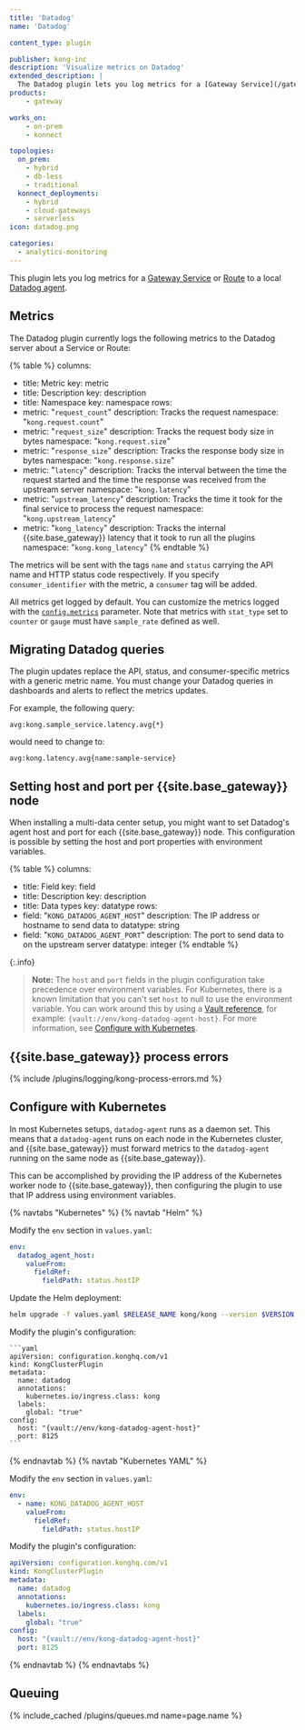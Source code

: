 ```yaml
---
title: 'Datadog'
name: 'Datadog'

content_type: plugin

publisher: kong-inc
description: 'Visualize metrics on Datadog'
extended_description: |
  The Datadog plugin lets you log metrics for a [Gateway Service](/gateway/entities/service/) or [Route](/gateway/entities/route/) to a local [Datadog agent](https://docs.datadoghq.com/agent/basic_agent_usage/).
products:
    - gateway

works_on:
    - on-prem
    - konnect

topologies:
  on_prem:
    - hybrid
    - db-less
    - traditional
  konnect_deployments:
    - hybrid
    - cloud-gateways
    - serverless
icon: datadog.png

categories:
  - analytics-monitoring
---
```


This plugin lets you log metrics for a [Gateway Service](/gateway/entities/service/) or [Route](/gateway/entities/route/) to a local [Datadog agent](https://docs.datadoghq.com/agent/basic_agent_usage/).

## Metrics
The Datadog plugin currently logs the following metrics to the Datadog server about a Service or Route:

{% table %}
columns:
  - title: Metric
    key: metric
  - title: Description
    key: description
  - title: Namespace
    key: namespace
rows:
  - metric: "`request_count`"
    description: Tracks the request
    namespace: "`kong.request.count`"
  - metric: "`request_size`"
    description: Tracks the request body size in bytes
    namespace: "`kong.request.size`"
  - metric: "`response_size`"
    description: Tracks the response body size in bytes
    namespace: "`kong.response.size`"
  - metric: "`latency`"
    description: Tracks the interval between the time the request started and the time the response was received from the upstream server
    namespace: "`kong.latency`"
  - metric: "`upstream_latency`"
    description: Tracks the time it took for the final service to process the request
    namespace: "`kong.upstream_latency`"
  - metric: "`kong_latency`"
    description: Tracks the internal {{site.base_gateway}} latency that it took to run all the plugins
    namespace: "`kong.kong_latency`"
{% endtable %}


The metrics will be sent with the tags `name` and `status` carrying the API name and HTTP status code respectively. If you specify `consumer_identifier` with the metric, a `consumer` tag will be added.

All metrics get logged by default. You can customize the metrics logged with the [`config.metrics`](./reference/#schema--config-metrics) parameter. Note that metrics with `stat_type` set to `counter` or `gauge` must have `sample_rate` defined as well.

## Migrating Datadog queries
The plugin updates replace the API, status, and consumer-specific metrics with a generic metric name.
You must change your Datadog queries in dashboards and alerts to reflect the metrics updates.

For example, the following query:
```
avg:kong.sample_service.latency.avg{*}
```
would need to change to:

```
avg:kong.latency.avg{name:sample-service}
```

## Setting host and port per {{site.base_gateway}} node

When installing a multi-data center setup, you might want to set Datadog's agent host and port for each {{site.base_gateway}} node. This configuration is possible by setting the host and port properties with environment variables.

{% table %}
columns:
  - title: Field
    key: field
  - title: Description
    key: description
  - title: Data types
    key: datatype
rows:
  - field: "`KONG_DATADOG_AGENT_HOST`"
    description: The IP address or hostname to send data to
    datatype: string
  - field: "`KONG_DATADOG_AGENT_PORT`"
    description: The port to send data to on the upstream server
    datatype: integer
{% endtable %}

{:.info}
> **Note:** The `host` and `port` fields in the plugin configuration take precedence over environment variables.
> For Kubernetes, there is a known limitation that you can't set `host` to null to use the environment variable. 
> You can work around this by using a [Vault reference](/gateway/entities/vault/), for example: `{vault://env/kong-datadog-agent-host}`. 
> For more information, see [Configure with Kubernetes](#configure-with-kubernetes).

## {{site.base_gateway}} process errors

{% include /plugins/logging/kong-process-errors.md %}


## Configure with Kubernetes

In most Kubernetes setups, `datadog-agent` runs as a daemon set. 
This means that a `datadog-agent` runs on each node in the Kubernetes cluster, and {{site.base_gateway}} must forward metrics to the `datadog-agent` running on the same node as {{site.base_gateway}}. 

This can be accomplished by providing the IP address of the Kubernetes worker node to {{site.base_gateway}}, then configuring the plugin to use that IP address using environment variables.

{% navtabs "Kubernetes" %}
{% navtab "Helm" %}

Modify the `env` section in `values.yaml`:

```yaml
env:
  datadog_agent_host:
    valueFrom:
      fieldRef:
        fieldPath: status.hostIP
```

Update the Helm deployment:

```sh
helm upgrade -f values.yaml $RELEASE_NAME kong/kong --version $VERSION --namespace $NAMESPACE
```

Modify the plugin's configuration:

    ```yaml
    apiVersion: configuration.konghq.com/v1
    kind: KongClusterPlugin
    metadata:
      name: datadog
      annotations:
        kubernetes.io/ingress.class: kong
      labels:
        global: "true"
    config:
      host: "{vault://env/kong-datadog-agent-host}"
      port: 8125
    ```

{% endnavtab %}
{% navtab "Kubernetes YAML" %}

Modify the `env` section in `values.yaml`:

```yaml
env:
  - name: KONG_DATADOG_AGENT_HOST
    valueFrom:
      fieldRef:
        fieldPath: status.hostIP
```

Modify the plugin's configuration:

```yaml
apiVersion: configuration.konghq.com/v1
kind: KongClusterPlugin
metadata:
  name: datadog
  annotations:
    kubernetes.io/ingress.class: kong
  labels:
    global: "true"
config:
  host: "{vault://env/kong-datadog-agent-host}"
  port: 8125
```
{% endnavtab %}
{% endnavtabs %}

## Queuing

{% include_cached /plugins/queues.md name=page.name %}